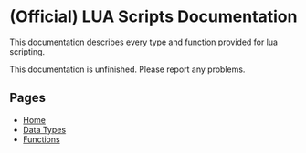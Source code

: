 # (Official) LUA Scripts Documentation

This documentation describes every type and function provided for lua scripting.

This documentation is unfinished. Please report any problems.

## Pages
- [Home](../index)
- [Data Types](data-types)
- [Functions](functions)
